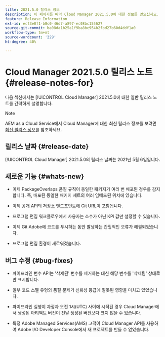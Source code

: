 ```yaml
---
title: 2021.5.0 릴리스 정보
description: 이 페이지를 따라 Cloud Manager 2021.5.0에 대한 정보를 얻으십시오.
feature: Release Information
exl-id: ecf3e0f1-b0c0-46d7-a897-ec08bc155627
source-git-commit: ba08da1b25a1f9ba8bc954b2fbd27b60d4ddf1a0
workflow-type: tm+mt
source-wordcount: '229'
ht-degree: 40%

---
```


# Cloud Manager 2021.5.0 릴리스 노트 {#release-notes-for}

다음 섹션에서는 [!UICONTROL Cloud Manager] 2021.5.0에 대한 일반 릴리스 노트를 간략하게 설명합니다.

>[!NOTE]
>AEM as a Cloud Service에서 Cloud Manager에 대한 최신 릴리스 정보를 보려면 [최신 릴리스 정보](https://experienceleague.adobe.com/en/docs/experience-manager-cloud-service/content/release-notes/cloud-manager/current#getting-access)를 참조하세요.

## 릴리스 날짜 {#release-date}

[!UICONTROL Cloud Manager] 2021.5.0의 릴리스 날짜는 2021년 5월 6일입니다.

## 새로운 기능 {#whats-new}

* 이제 PackageOverlaps 품질 규칙이 동일한 패키지가 여러 번 배포된 경우를 감지합니다. 즉, 배포된 동일한 패키지 세트의 여러 임베드된 위치에 있습니다.

* 이제 공개 API의 저장소 엔드포인트에 Git URL이 포함됩니다.

* 프로그램 편집 워크플로우에서 사용자는 소수가 아닌 KPI 값만 설정할 수 있습니다.

* 이제 Git Adobe에 코드를 푸시하는 동안 발생하는 간헐적인 오류가 해결되었습니다.

* 프로그램 편집 환경이 새로워졌습니다.

## 버그 수정 {#bug-fixes}

* 파이프라인 변수 API는 &#39;삭제된&#39; 변수를 제거하는 대신 해당 변수를 &#39;삭제됨&#39; 상태로만 표시합니다.

* 일부 코드 스멜 유형의 품질 문제가 신뢰성 등급에 잘못된 영향을 미치고 있었습니다.

* 파이프라인 실행이 자정과 오전 1시(UTC) 사이에 시작된 경우 Cloud Manager에서 생성된 아티팩트 버전이 전날 생성된 버전보다 크지 않을 수 있습니다.

* 특정 Adobe Managed Services(AMS) 고객이 Cloud Manager API를 사용하여 Adobe I/O Developer Console에서 새 프로젝트를 만들 수 없었습니다.
